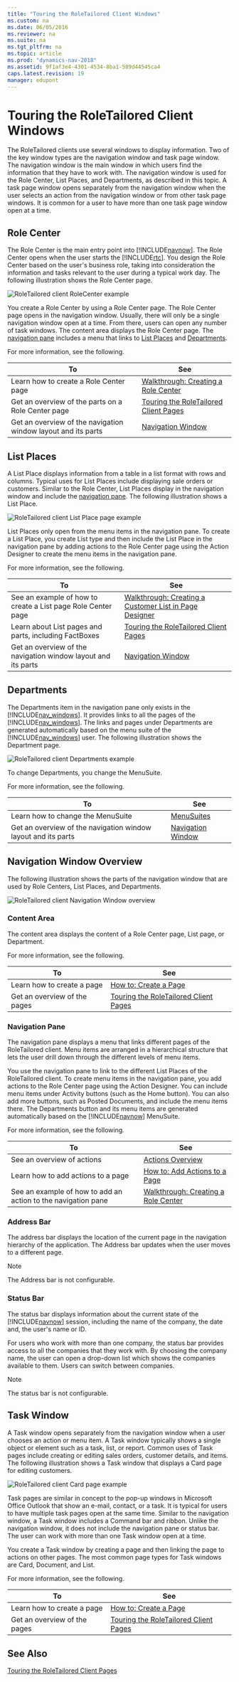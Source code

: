 ```yaml
---
title: "Touring the RoleTailored Client Windows"
ms.custom: na
ms.date: 06/05/2016
ms.reviewer: na
ms.suite: na
ms.tgt_pltfrm: na
ms.topic: article
ms.prod: "dynamics-nav-2018"
ms.assetid: 9f1af3e4-4301-4534-8ba1-589d44545ca4
caps.latest.revision: 19
manager: edupont
---
```

# Touring the RoleTailored Client Windows
The RoleTailored clients use several windows to display information. Two of the key window types are the navigation window and task page window. The navigation window is the main window in which users find the information that they have to work with. The navigation window is used for the Role Center, List Places, and Departments, as described in this topic. A task page window opens separately from the navigation window when the user selects an action from the navigation window or from other task page windows. It is common for a user to have more than one task page window open at a time.  
  
## Role Center  
 The Role Center is the main entry point into [!INCLUDE[navnow](includes/navnow_md.md)]. The Role Center opens when the user starts the [!INCLUDE[rtc](includes/rtc_md.md)]. You design the Role Center based on the user's business role, taking into consideration the information and tasks relevant to the user during a typical work day. The following illustration shows the Role Center page.  
  
 ![RoleTailored client RoleCenter example](media/NAV_RoleCenterOrderProcessor_wCallouts.png "NAV\_RoleCenterOrderProcessor\_wCallouts")  
  
 You create a Role Center by using a Role Center page. The Role Center page opens in the navigation window. Usually, there will only be a single navigation window open at a time. From there, users can open any number of task windows. The content area displays the Role Center page. The [navigation pane](#NavigationPane) includes a menu that links to [List Places](#ListPlaces) and [Departments](#Departments).  
  
 For more information, see the following.  
  
|To|See|  
|--------|---------|  
|Learn how to create a Role Center page|[Walkthrough: Creating a Role Center](Walkthrough--Creating-a-Role-Center.md)|  
|Get an overview of the parts on a Role Center page|[Touring the RoleTailored Client Pages](Touring-the-RoleTailored-Client-Pages.md)|  
|Get an overview of the navigation window layout and its parts|[Navigation Window](#NavigationWindow)|  
  
##  <a name="ListPlaces"></a> List Places  
 A List Place displays information from a table in a list format with rows and columns. Typical uses for List Places include displaying sale orders or customers. Similar to the Role Center, List Places display in the navigation window and include the [navigation pane](#NavigationPane). The following illustration shows a List Place.  
  
 ![RoleTailored client List Place page example](media/NAV_ListPlaceSalesOrders_wCallouts.png "NAV\_ListPlaceSalesOrders\_wCallouts")  
  
 List Places only open from the menu items in the navigation pane. To create a List Place, you create List type and then include the List Place in the navigation pane by adding actions to the Role Center page using the Action Designer to create the menu items in the navigation pane.  
  
 For more information, see the following.  
  
|To|See|  
|--------|---------|  
|See an example of how to create a List page Role Center page|[Walkthrough: Creating a Customer List in Page Designer](Walkthrough--Creating-a-Customer-List-in-Page-Designer.md)|  
|Learn about List pages and parts, including FactBoxes|[Touring the RoleTailored Client Pages](Touring-the-RoleTailored-Client-Pages.md)|  
|Get an overview of the navigation window layout and its parts|[Navigation Window](#NavigationWindow)|  
  
##  <a name="Departments"></a> Departments  
 The Departments item in the navigation pane only exists in the [!INCLUDE[nav_windows](includes/nav_windows_md.md)]. It provides links to all the pages of the [!INCLUDE[nav_windows](includes/nav_windows_md.md)]. The links and pages under Departments are generated automatically based on the menu suite of the [!INCLUDE[nav_windows](includes/nav_windows_md.md)] user. The following illustration shows the Department page.  
  
 ![RoleTailored client Departments example](media/NAV_Departments_wCallouts.png "NAV\_Departments\_wCallouts")  
  
 To change Departments, you change the MenuSuite.  
  
 For more information, see the following.  
  
|To|See|  
|--------|---------|  
|Learn how to change the MenuSuite|[MenuSuites](MenuSuites.md)|  
|Get an overview of the navigation window layout and its parts|[Navigation Window](#NavigationWindow)|  
  
##  <a name="NavigationWindow"></a> Navigation Window Overview  
 The following illustration shows the parts of the navigation window that are used by Role Centers, List Places, and Departments.  
  
 ![RoleTailored client Navigation Window overview](media/NAV_NavigationWindowOverview_wCallouts.png "NAV\_NavigationWindowOverview\_wCallouts")  
  
### Content Area  
 The content area displays the content of a Role Center page, List page, or Department.  
  
 For more information, see the following.  
  
|To|See|  
|--------|---------|  
|Learn how to create a page|[How to: Create a Page](How-to--Create-a-Page.md)|  
|Get an overview of the pages|[Touring the RoleTailored Client Pages](Touring-the-RoleTailored-Client-Pages.md)|  
  
###  <a name="NavigationPane"></a> Navigation Pane  
 The navigation pane displays a menu that links different pages of the RoleTailored client. Menu items are arranged in a hierarchical structure that lets the user drill down through the different levels of menu items.  
  
 You use the navigation pane to link to the different List Places of the RoleTailored client. To create menu items in the navigation pane, you add actions to the Role Center page using the Action Designer. You can include menu items under Activity buttons \(such as the Home button\). You can also add more buttons, such as Posted Documents, and include the menu items there. The Departments button and its menu items are generated automatically based on the [!INCLUDE[navnow](includes/navnow_md.md)] MenuSuite.  
  
 For more information, see the following.  
  
|To|See|  
|--------|---------|  
|See an overview of actions|[Actions Overview](Actions-Overview.md)|  
|Learn how to add actions to a page|[How to: Add Actions to a Page](How-to--Add-Actions-to-a-Page.md)|  
|See an example of how to add an action to the navigation pane|[Walkthrough: Creating a Role Center](Walkthrough--Creating-a-Role-Center.md)|  
  
### Address Bar  
 The address bar displays the location of the current page in the navigation hierarchy of the application. The Address bar updates when the user moves to a different page.  
  
> [!NOTE]  
>  The Address bar is not configurable.  
  
### Status Bar  
 The status bar displays information about the current state of the [!INCLUDE[navnow](includes/navnow_md.md)] session, including the name of the company, the date and, the user's name or ID.  
  
 For users who work with more than one company, the status bar provides access to all the companies that they work with. By choosing the company name, the user can open a drop-down list which shows the companies available to them. Users can switch between companies.  
  
> [!NOTE]  
>  The status bar is not configurable.  
  
## Task Window  
 A Task window opens separately from the navigation window when a user chooses an action or menu item. A Task window typically shows a single object or element such as a task, list, or report. Common uses of Task pages include creating or editing sales orders, customer details, and items. The following illustration shows a Task window that displays a Card page for editing customers.  
  
 ![RoleTailored client Card page example](media/NAV_CardPage_CustomerCard.jpg "NAV\_CardPage\_CustomerCard")  
  
 Task pages are similar in concept to the pop-up windows in Microsoft Office Outlook that show an e-mail, contact, or a task. It is typical for users to have multiple task pages open at the same time. Similar to the navigation window, a Task window includes a Command bar and ribbon. Unlike the navigation window, it does not include the navigation pane or status bar. The user can work with more than one Task window open at a time.  
  
 You create a Task window by creating a page and then linking the page to actions on other pages. The most common page types for Task windows are Card, Document, and List.  
  
 For more information, see the following.  
  
|To|See|  
|--------|---------|  
|Learn how to create a page|[How to: Create a Page](How-to--Create-a-Page.md)|  
|Get an overview of the pages|[Touring the RoleTailored Client Pages](Touring-the-RoleTailored-Client-Pages.md)|  
  
## See Also  
 [Touring the RoleTailored Client Pages](Touring-the-RoleTailored-Client-Pages.md)